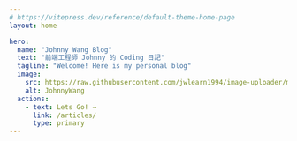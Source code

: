 ```yaml
---
# https://vitepress.dev/reference/default-theme-home-page
layout: home

hero:
  name: "Johnny Wang Blog"
  text: "前端工程師 Johnny 的 Coding 日記"
  tagline: "Welcome! Here is my personal blog"
  image:
    src: https://raw.githubusercontent.com/jwlearn1994/image-uploader/main/others/myblog/me2.jpeg
    alt: JohnnyWang
  actions:
    - text: Lets Go! →
      link: /articles/
      type: primary
---
```


<script setup>
import HomeFeatures from './.vitepress/components/home/HomeFeatures.vue'
</script>

<HomeFeatures />
